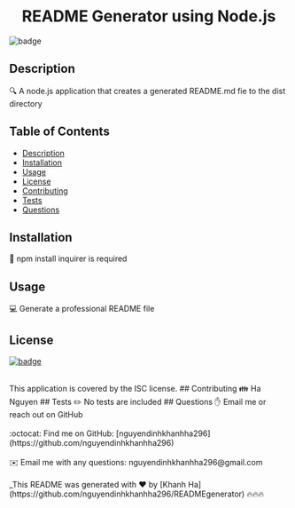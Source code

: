
<h1 align="center">README Generator using Node.js</h1>
  
![badge](https://img.shields.io/badge/license-ISC-blueviolet)<br />
## Description
🔍 A node.js application that creates a generated README.md fie to the dist directory
## Table of Contents
- [Description](#description)
- [Installation](#installation)
- [Usage](#usage)
- [License](#license)
- [Contributing](#contributing)
- [Tests](#tests)
- [Questions](#questions)
## Installation
💾 npm install inquirer is required
## Usage
💻 Generate a professional README file
## License
[![badge](https://img.shields.io/badge/license-ISC-blueviolet)](https://opensource.org/licenses/ISC)

<br />
This application is covered by the ISC license. 
## Contributing
👪 Ha Nguyen
## Tests
✏️ No tests are included
## Questions
✋ Email me or reach out on GitHub<br />
<br />
:octocat: Find me on GitHub: [nguyendinhkhanhha296](https://github.com/nguyendinhkhanhha296)<br />
<br />
✉️ Email me with any questions: nguyendinhkhanhha296@gmail.com<br /><br />
_This README was generated with ❤️ by [Khanh Ha](https://github.com/nguyendinhkhanhha296/READMEgenerator) 🔥🔥🔥
    
